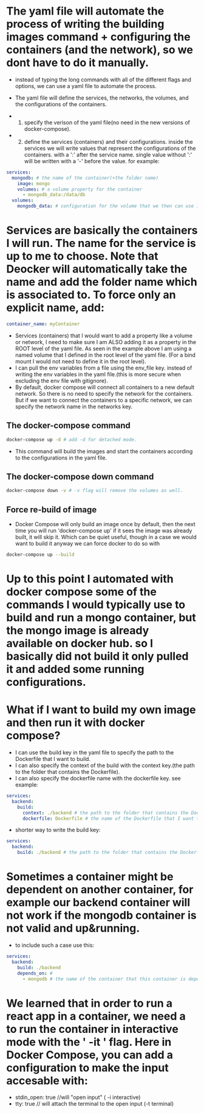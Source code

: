 # The yaml file will automate the process of writing the building images command + configuring the containers (and the network), so we dont have to do it manually.

- instead of typing the long commands with all of the different flags and options, we can use a yaml file to automate the process.
- The yaml file will define the services, the networks, the volumes, and the configurations of the containers.

- 1. specify the verison of the yaml file(no need in the new versions of docker-compose).
- 2. define the services (containers) and their configurations. inside the services we will write values that represent the configurations of the containers. with a ':' after the service name. single value without ':' will be written with a '-' before the value.
     for example:

```yaml
services:
  mongodb: # the name of the container(+the folder name)
    image: mongo
    volumes: # a volume property for the container
      - mongodb_data:/data/db
  volumes:
    mongodb_data: # configuration for the volume that we then can use inside the service (container).
```
# Services are basically the containers I will run. The name for the service is up to me to choose. Note that Deocker will automatically take the name and add the folder name which is associated to. To force only an explicit name, add:
```yaml
container_name: myContainer
```
* Services (containers) that I would want to add a property like a volume or network, I need to make sure I am ALSO adding it as a property in the ROOT level of the yaml file. As seen in the example above I am using a named volume that I defined in the root level of the yaml file. (For a bind mount I would not need to define it in the root level). 
* I can pull the env variables from a file using the env_file key. instead of writing the env variables in the yaml file.(this is more secure when excluding the env file with gitignore).
* By default, docker compose will connect all containers to a new default network. So there is no need to specify the network for the containers. But if we want to connect the containers to a specific network, we can specify the network name in the networks key.
## The docker-compose command
```bash
docker-compose up -d # add -d for detached mode.
```
- This command will build the images and start the containers according to the configurations in the yaml file.
## The docker-compose down command
```bash
docker-compose down -v # -v flag will remove the volumes as well.
```
## Force re-build of image
- Docker Compose will only build an image once by default, then the next time you will run 'docker-compose up' if it sees the image was already built, it will skip it. Which can be quiet useful, though in a case we would want to build it anyway we can force docker to do so with 
```bash
docker-compose up --build
```

# Up to this point I automated with docker compose some of the commands I would typically use to build and run a mongo container, but the mongo image is already available on docker hub. so I basically did not build it only pulled it and added some running configurations.
# What if I want to build my own image and then run it with docker compose? 
- I can use the build key in the yaml file to specify the path to the Dockerfile that I want to build. 
- I can also specify the context of the build with the context key.(the path to the folder that contains the Dockerfile).
- I can also specify the dockerfile name with the dockerfile key. see example:
```yaml
services:
  backend:
    build:
      context: ./backend # the path to the folder that contains the Dockerfile.
      dockerfile: Dockerfile # the name of the Dockerfile that I want to build.
```
- shorter way to write the build key:
```yaml
services:
  backend:
    build: ./backend # the path to the folder that contains the Dockerfile(as long as the Dockerfile is named exactly - Dockerfile).
```

# Sometimes a container might be dependent on another container, for example our backend container will not work if the mongodb container is not valid and up&running.
- to include such a case use this:
```yaml
services:
  backend:
    build: ./backend
    depends_on: #
      - mongodb # the name of the container that this container is dependent on.
```
# We learned that in order to run a react app in a container, we need a to run the container in interactive mode with the ' -it ' flag. Here in Docker Compose, you can add a configuration to make the input accesable with:
- stdin_open: true  //will "open input" ( -i interactive)
- tty: true // will attach the terminal to the open input (-t terminal)

